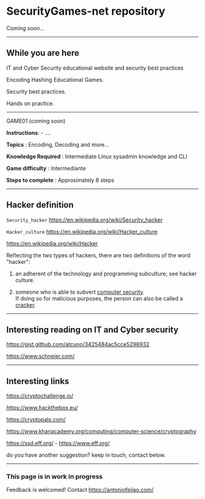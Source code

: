 # SecurityGames-net repository

Coming soon...

----

## While you are here

IT and Cyber Security educational website and security best practices

Encoding Hashing Educational Games.

Security best practices.

Hands on practice.

---

GAME01 (coming soon)

**Instructions**: - ....

**Topics** : Encoding, Decoding and more...

**Knowledge Required** : Intermediate Linux sysadmin knowledge and CLI

**Game difficulty** : Intermediante

**Steps to complete** : Approximately 8 steps

---

## Hacker definition

`Security_hacker`
<https://en.wikipedia.org/wiki/Security_hacker>

`Hacker_culture`
<https://en.wikipedia.org/wiki/Hacker_culture>

<https://en.wikipedia.org/wiki/Hacker>


Reflecting the two types of hackers, there are two definitions of the word "hacker":

1) an adherent of the technology and programming subculture; see hacker culture.

2) someone who is able to subvert [computer security](https://en.wikipedia.org/wiki/Computer_security).  
  If doing so for malicious purposes, the person can also be called a [cracker](https://en.wikipedia.org/wiki/Security_hacker).

---

## Interesting reading on IT and Cyber security

<https://gist.github.com/atcuno/3425484ac5cce5298932>

<https://www.schneier.com/>

---

## Interesting links

<https://cryptochallenge.io/>

<https://www.hackthebox.eu/>

<https://cryptopals.com/>

<https://www.khanacademy.org/computing/computer-science/cryptography>

<https://ssd.eff.org/> - <https://www.eff.org/>

do you have another suggestion? keep in touch, contact below.

---

### This page is in work in progress

Feedback is welcomed! Contact <https://antoniofeijao.com/>
